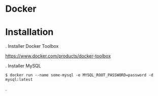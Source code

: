 # Docker

# Installation

. Installer Docker Toolbox

https://www.docker.com/products/docker-toolbox

. Installer MySQL

```
$ docker run --name some-mysql -e MYSQL_ROOT_PASSWORD=password -d mysql:latest
```

. 
